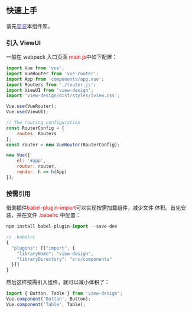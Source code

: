  ## 快速上手
 请先[<font color=#6553e5>安装</font>](#/doc/install)本组件库。
 
 ### 引入 ViewUI
 
 一般在 webpack 入口页面 <font color=red>main.js</font>中如下配置：
 ```javascript
 import Vue from 'vue';
 import VueRouter from 'vue-router';
 import App from 'components/app.vue';
 import Routers from './router.js';
 import ViewUI from 'view-design';
 import 'view-design/dist/styles/iview.css';
 
 Vue.use(VueRouter);
 Vue.use(ViewUI);
 
 // The routing configuration
 const RouterConfig = {
     routes: Routers
 };
 const router = new VueRouter(RouterConfig);
 
 new Vue({
     el: '#app',
     router: router,
     render: h => h(App)
 });
 
 ```
 ### 按需引用
 借助插件<font color=red>babel-plugin-import</font>可以实现按需加载组件，减少文件 体积。首先安装，并在文件 <font color=red>.babelrc</font> 中配置：
 ```javascript
 npm install babel-plugin-import --save-dev
 
 // .babelrc
 {
   "plugins": [["import", {
     "libraryName": "view-design",
     "libraryDirectory": "src/components"
   }]]
 }
 ```
 然后这样按需引入组件，就可以减小体积了：
 ```javascript
 import { Button, Table } from 'view-design';
 Vue.component('Button', Button);
 Vue.component('Table', Table);
 ```
